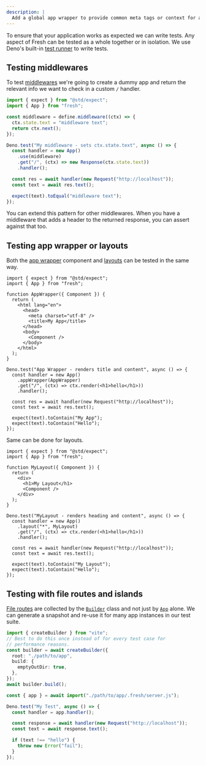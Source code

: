 ```yaml
---
description: |
  Add a global app wrapper to provide common meta tags or context for application routes.
---
```


To ensure that your application works as expected we can write tests. Any aspect
of Fresh can be tested as a whole together or in isolation. We use Deno's
built-in [test runner](https://docs.deno.com/runtime/fundamentals/testing/) to
write tests.

## Testing middlewares

To test [middlewares](/docs/concepts/middleware) we're going to create a dummy
app and return the relevant info we want to check in a custom `/` handler.

```ts middleware.test.ts
import { expect } from "@std/expect";
import { App } from "fresh";

const middleware = define.middleware((ctx) => {
  ctx.state.text = "middleware text";
  return ctx.next();
});

Deno.test("My middleware - sets ctx.state.text", async () => {
  const handler = new App()
    .use(middleware)
    .get("/", (ctx) => new Response(ctx.state.text))
    .handler();

  const res = await handler(new Request("http://localhost"));
  const text = await res.text();

  expect(text).toEqual("middleware text");
});
```

You can extend this pattern for other middlewares. When you have a middleware
that adds a header to the returned response, you can assert against that too.

## Testing app wrapper or layouts

Both the [app wrapper](/docs/advanced/app-wrapper) component and
[layouts](/docs/advanced/layouts) can be tested in the same way.

```tsx routes/_app.test.tsx
import { expect } from "@std/expect";
import { App } from "fresh";

function AppWrapper({ Component }) {
  return (
    <html lang="en">
      <head>
        <meta charset="utf-8" />
        <title>My App</title>
      </head>
      <body>
        <Component />
      </body>
    </html>
  );
}

Deno.test("App Wrapper - renders title and content", async () => {
  const handler = new App()
    .appWrapper(AppWrapper)
    .get("/", (ctx) => ctx.render(<h1>hello</h1>))
    .handler();

  const res = await handler(new Request("http://localhost"));
  const text = await res.text();

  expect(text).toContain("My App");
  expect(text).toContain("Hello");
});
```

Same can be done for layouts.

```tsx routes/_layout.test.tsx
import { expect } from "@std/expect";
import { App } from "fresh";

function MyLayout({ Component }) {
  return (
    <div>
      <h1>My Layout</h1>
      <Component />
    </div>
  );
}

Deno.test("MyLayout - renders heading and content", async () => {
  const handler = new App()
    .layout("*", MyLayout)
    .get("/", (ctx) => ctx.render(<h1>hello</h1>))
    .handler();

  const res = await handler(new Request("http://localhost"));
  const text = await res.text();

  expect(text).toContain("My Layout");
  expect(text).toContain("Hello");
});
```

## Testing with file routes and islands

[File routes](/docs/concepts/file-routing) are collected by the
[`Builder`](/docs/advanced/builder) class and not just by
[`App`](/docs/concepts/app) alone. We can generate a snapshot and re-use it for
many app instances in our test suite.

```ts my-app.test.ts
import { createBuilder } from "vite";
// Best to do this once instead of for every test case for
// performance reasons.
const builder = await createBuilder({
  root: "./path/to/app",
  build: {
    emptyOutDir: true,
  },
});
await builder.build();

const { app } = await import("./path/to/app/.fresh/server.js");

Deno.test("My Test", async () => {
  const handler = app.handler();

  const response = await handler(new Request("http://localhost"));
  const text = await response.text();

  if (text !== "hello") {
    throw new Error("fail");
  }
});
```
